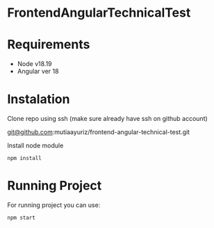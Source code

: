# FrontendAngularTechnicalTest

Requirements
============
* Node v18.19
* Angular ver 18

Instalation
============

Clone repo using ssh (make sure already have ssh on github account)

   git@github.com:mutiaayuriz/frontend-angular-technical-test.git

Install node module

    npm install


Running Project
============

For running project you can use:

    npm start
